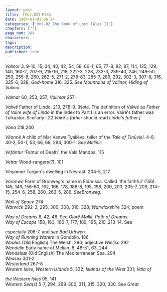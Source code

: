 ```yaml
---
layout: post
title: 【Vol.02】P384.
date: 1984-01-01 06:24
categories: ["Vol.02 The Book of Lost Tales II"]
chapters: [""]
page_num: 384
characters: 
tags: 
description: 
published: true
---
```


<p style="text-indent: 0;">
<I>Valinor</I> 3, 9-10, 15, 34, 40, 42, 54, 58, 60-1, 65, 77-8, 82, 87, 114, 125, 129, 140, 160-2, 207-9, 215-16, 218, 222-3, 228, 232-3, 239-40, 246, 249-50, 253, 255-8, 260, 262-5, 271-2, 278-83, 285-7, 289, 292, 302-3, 307-8, 316, 325-6, 328; <I>God-home</I> 316, 325. <I>See Mountains of Valinor, Hiding of Valinor</I>.
</p>

<I>Valmar</I> 60, 253, 257; <I>Valimar</I> 257

<I>Valwë</I> Father of Lindo. 219, 278-9. [Note. The definition of Valwë as <I>Father of Vairë wife of Lindo</I> in the Index to Part I is an error. Vairë's father was Tulkastor. Similarly I.22 <I>Vairë's father</I> should read <I>Lindo's father.]</I>

<I>Vána</I> 218,240

<I>Vëannë</I> A child of Mar Vanwa Tyaliéva, teller of the <I>Tale of Tinúviel</I>. 4-8, 40-2, 50-1, 53, 66, 68, 294, 300-1. <I>See Melinir</I>.

<I>Vefántur</I> ‘Fantur of Death’, the Vala Mandos. 115

<I>Vettar</I> Wood-rangers(?). 101

<I>Vinyamar</I> Turgon's dwelling in Nevrast. 204-5, 217

<I>Voronwë</I> Form of Bronweg's name in Eldarissa. Called ‘the faithful’ (156). 145, 149, 156-60, 162, 166, 178, 186-8, 195, 198, 200, 203, 205-7, 209, 214-15, 254-6, 258, 260, 263-5, 286. <I>SeeBronweg</I>.

<I>Wall of Space</I> 274<BR><I>Warwick</I> 292-3, 295, 300, 308, 310, 328; <I>Warwickshire</I> 324; poem

<I>Way of Dreams</I> 8, 42, 48. See <I>Olórë Mallë, Path of Dreams.<BR>Way of Escape</I> 158, 163, 166-7, 177, 189, 195, 210, 213-14. See

especially 206-7, and <I>see Bad Uthwen.<BR>Way of Running Waters</I> In Gondolin. 186<BR><I>Wéalas</I> (Old English) The Welsh. 290; adjective <I>Wíelisc</I> 292<BR><I>Wendelin</I> Early name of Melian. 8, 48-51, 63, 244<BR><I>Wendelsæ</I> (Old English) The Mediterranean Sea. 294<BR><I>Wessex</I> 301-2<BR><I>Westerland</I> 267-8<BR><I>Western Isles, Western Islands</I> 5, 332; <I>Islands of the West</I> 331; <I>Vala of</I>

<I>the Western Isles</I> 95, 141<BR><I>Western Sea(s</I>) 5-7, 294, 299-300, 311, 315, 320, 330. See <I>Great</I>

